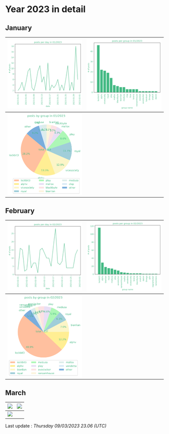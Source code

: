 # Year 2023 in detail


## January

| ![](graphs/postsbyday202301.png) | ![](graphs/postsbygroup202301.png) |
|---|---|
| ![](graphs/grouppie202301.png) | | 

## February

| ![](graphs/postsbyday202302.png) | ![](graphs/postsbygroup202302.png) |
|---|---|
| ![](graphs/grouppie202302.png) | | 

## March

| ![](graphs/postsbyday202303.png) | ![](graphs/postsbygroup202303.png) |
|---|---|
| ![](graphs/grouppie202303.png) | | 

Last update : _Thursday 09/03/2023 23.06 (UTC)_
